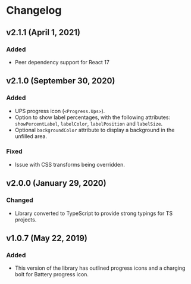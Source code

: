 # Changelog

## v2.1.1 (April 1, 2021)

### Added 
-   Peer dependency support for React 17

## v2.1.0 (September 30, 2020)

### Added 
-   UPS progress icon (`<Progress.Ups>`).
-   Option to show label percentages, with the following attributes: `showPercentLabel`, `labelColor`, `labelPosition` and `labelSize`.
-   Optional `backgroundColor` attribute to display a background in the unfilled area.

### Fixed
-   Issue with CSS transforms being overridden.

## v2.0.0 (January 29, 2020)

### Changed

-   Library converted to TypeScript to provide strong typings for TS projects.

## v1.0.7 (May 22, 2019)

### Added 

-    This version of the library has outlined progress icons and a charging bolt for Battery progress icon.
